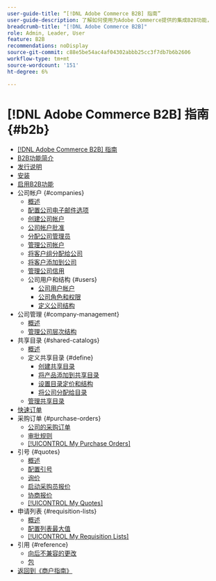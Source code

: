 ```yaml
---
user-guide-title: “[!DNL Adobe Commerce B2B] 指南”
user-guide-description: 了解如何使用为Adobe Commerce提供的集成B2B功能，
breadcrumb-title: "[!DNL Adobe Commerce B2B]"
role: Admin, Leader, User
feature: B2B
recommendations: noDisplay
source-git-commit: c88e5be54ac4af04302abbb25cc3f7db7b6b2606
workflow-type: tm+mt
source-wordcount: '151'
ht-degree: 6%

---
```



# [!DNL Adobe Commerce B2B] 指南 {#b2b}

+ [[!DNL Adobe Commerce B2B] 指南](guide-overview.md)
+ [B2B功能简介](introduction.md)
+ [发行说明](release-notes.md)
+ [安装](install.md)
+ [启用B2B功能](enable-basic-features.md)
+ 公司帐户 {#companies}
   + [概述](account-companies.md)
   + [配置公司电子邮件选项](email-company-configuration.md)
   + [创建公司帐户](account-company-create.md)
   + [公司帐户批准](account-company-approve.md)
   + [分配公司管理员](account-company-admin.md)
   + [管理公司帐户](account-company-manage.md)
   + [将客户组分配给公司](account-company-customer-group.md)
   + [将客户添加到公司](customer-assign-company.md)
   + [管理公司信用](credit-company.md)
   + 公司用户和结构 {#users}
      + [公司用户帐户](account-company-users.md)
      + [公司角色和权限](account-company-roles-permissions.md)
      + [定义公司结构](account-company-structure.md)
+ 公司管理 {#company-management}
   + [概述](manage-companies.md)
   + [管理公司层次结构](assign-companies.md)
+ 共享目录 {#shared-catalogs}
   + [概述](catalog-shared.md)
   + 定义共享目录 {#define}
      + [创建共享目录](catalog-shared-create.md)
      + [将产品添加到共享目录](catalog-shared-product-add.md)
      + [设置目录定价和结构](catalog-shared-pricing-structure.md)
      + [将公司分配给目录](catalog-shared-assign-companies.md)
   + [管理共享目录](catalog-shared-manage.md)
+ [快速订单](quick-order.md)
+ 采购订单 {#purchase-orders}
   + [公司的采购订单](purchase-order-flow.md)
   + [审批规则](account-dashboard-approval-rules.md)
   + [[!UICONTROL My Purchase Orders]](account-dashboard-my-purchase-orders.md)
+ 引号 {#quotes}
   + [概述](quotes.md)
   + [配置引号](configure-quotes.md)
   + [询价](quote-request.md)
   + [启动采购员报价](sales-rep-initiates-quote.md)
   + [协商报价](quote-price-negotiation.md)
   + [[!UICONTROL My Quotes]](account-dashboard-my-quotes.md)
+ 申请列表 {#requisition-lists}
   + [概述](requisition-lists.md)
   + [配置列表最大值](configure-requisition-lists.md)
   + [[!UICONTROL My Requisition Lists]](account-dashboard-requisition-lists-manage.md)
+ 引用 {#reference}
   + [向后不兼容的更改](backward-incompatible-changes.md)
   + [包](packages.md)
+ [返回到《商户指南》](https://experienceleague.adobe.com/en/docs/commerce-admin/user-guides/home)
